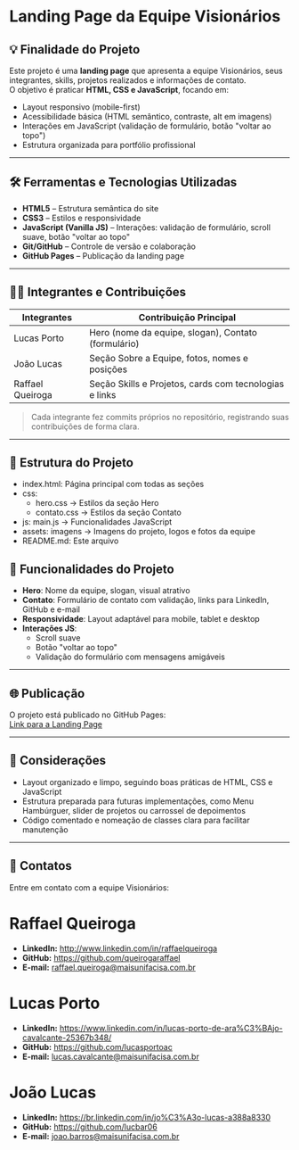 # Landing Page da Equipe Visionários

## 💡 Finalidade do Projeto
Este projeto é uma **landing page** que apresenta a equipe Visionários, seus integrantes, skills, projetos realizados e informações de contato.  
O objetivo é praticar **HTML, CSS e JavaScript**, focando em:

- Layout responsivo (mobile-first)  
- Acessibilidade básica (HTML semântico, contraste, alt em imagens)  
- Interações em JavaScript (validação de formulário, botão "voltar ao topo")  
- Estrutura organizada para portfólio profissional  

---

## 🛠 Ferramentas e Tecnologias Utilizadas
- **HTML5** – Estrutura semântica do site  
- **CSS3** – Estilos e responsividade  
- **JavaScript (Vanilla JS)** – Interações: validação de formulário, scroll suave, botão "voltar ao topo"  
- **Git/GitHub** – Controle de versão e colaboração  
- **GitHub Pages** – Publicação da landing page  

---

## 👨‍💻 Integrantes e Contribuições

| Integrantes      | Contribuição Principal                                      |
|-----------------|-------------------------------------------------------------|
| Lucas Porto      | Hero (nome da equipe, slogan), Contato (formulário)       |
| João Lucas     | Seção Sobre a Equipe, fotos, nomes e posições             |
| Raffael Queiroga     | Seção Skills e Projetos, cards com tecnologias e links    |

> Cada integrante fez commits próprios no repositório, registrando suas contribuições de forma clara.

---

## 📄 Estrutura do Projeto
- index.html:
  Página principal com todas as seções
- css:
  - hero.css -> Estilos da seção Hero
  - contato.css -> Estilos da seção Contato
- js:
  main.js -> Funcionalidades JavaScript
- assets:
  imagens -> Imagens do projeto, logos e fotos da equipe
- README.md: Este arquivo

## 📌 Funcionalidades do Projeto
- **Hero**: Nome da equipe, slogan, visual atrativo  
- **Contato**: Formulário de contato com validação, links para LinkedIn, GitHub e e-mail  
- **Responsividade**: Layout adaptável para mobile, tablet e desktop  
- **Interações JS**:  
  - Scroll suave  
  - Botão "voltar ao topo"  
  - Validação do formulário com mensagens amigáveis  

---

## 🌐 Publicação
O projeto está publicado no GitHub Pages:  
[Link para a Landing Page](https://github.com/queirogaraffael/landing-page-equipe.git)
 
---

## 📖 Considerações
- Layout organizado e limpo, seguindo boas práticas de HTML, CSS e JavaScript  
- Estrutura preparada para futuras implementações, como Menu Hambúrguer, slider de projetos ou carrossel de depoimentos  
- Código comentado e nomeação de classes clara para facilitar manutenção  

---

## 📝 Contatos
Entre em contato com a equipe Visionários:  
#  Raffael Queiroga
- **LinkedIn:** http://www.linkedin.com/in/raffaelqueiroga  
- **GitHub:** https://github.com/queirogaraffael
- **E-mail:** raffael.queiroga@maisunifacisa.com.br
# Lucas Porto
- **LinkedIn:**  https://www.linkedin.com/in/lucas-porto-de-ara%C3%BAjo-cavalcante-25367b348/
- **GitHub:** https://github.com/lucasportoac
- **E-mail:** lucas.cavalcante@maisunifacisa.com.br
# João Lucas
- **LinkedIn:**  https://br.linkedin.com/in/jo%C3%A3o-lucas-a388a8330
- **GitHub:** https://github.com/lucbar06
- **E-mail:** joao.barros@maisunifacisa.com.br
